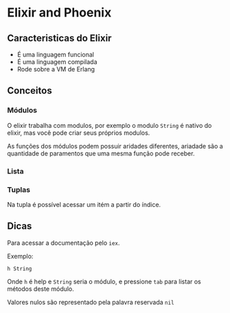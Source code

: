 # Elixir and Phoenix

## Caracteristicas do Elixir

- É uma linguagem funcional
- É uma linguagem compilada
- Rode sobre a VM de Erlang

## Conceitos

### Módulos

O elixir trabalha com modulos, por exemplo o modulo `String` é nativo do elixir, mas você pode criar seus próprios modulos.

As funções dos módulos podem possuir aridades diferentes, ariadade são a quantidade de paramentos que uma mesma função pode receber.

### Lista


### Tuplas

Na tupla é possível acessar um itém a partir do índice.

## Dicas

Para acessar a documentação pelo `iex`.

Exemplo:

```shell
h String
```

Onde `h` é help e `String` seria o módulo, e pressione `tab` para listar os métodos deste módulo.

Valores nulos são representado pela palavra reservada `nil`


